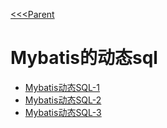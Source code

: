 [<<<Parent](../)
# Mybatis的动态sql

- [Mybatis动态SQL-1](md/Mybatis动态SQL-1.md)
- [Mybatis动态SQL-2](md/Mybatis动态SQL-1.md)
- [Mybatis动态SQL-3](md/Mybatis动态SQL-1.md)

  
